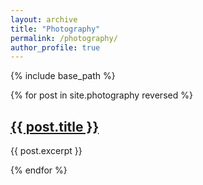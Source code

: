 ```yaml
---
layout: archive
title: "Photography"
permalink: /photography/
author_profile: true
---
```


{% include base_path %}

<!-- {% for post in site.photography reversed %}
  {% include archive-single.html %}
{% endfor %} -->

{% for post in site.photography reversed %}
  <h2><a href="{{ post.url }}">{{ post.title }}</a></h2>
  <p>{{ post.excerpt }}</p>
{% endfor %}
